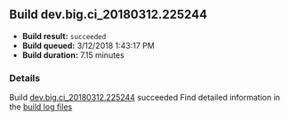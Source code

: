 ## Build dev.big.ci_20180312.225244
- **Build result:** `succeeded`
- **Build queued:** 3/12/2018 1:43:17 PM
- **Build duration:** 7.15 minutes
### Details
Build [dev.big.ci_20180312.225244](https://winappstudio.visualstudio.com/web/build.aspx?pcguid=a4ef43be-68ce-4195-a619-079b4d9834c2&builduri=vstfs%3a%2f%2f%2fBuild%2fBuild%2f25244) succeeded
Find detailed information in the [build log files](https://uwpctdiags.blob.core.windows.net/buildlogs/dev.big.ci_20180312.225244_logs.zip)
